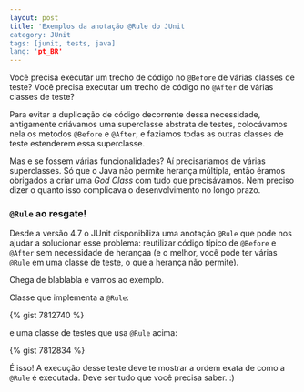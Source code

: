 ```yaml
---
layout: post
title: 'Exemplos da anotação @Rule do JUnit
category: JUnit
tags: [junit, tests, java]
lang: 'pt_BR'
---
```

Você precisa executar um trecho de código no `@Before` de várias classes de teste?
Você precisa executar um trecho de código no `@After` de várias classes de teste?

Para evitar a duplicação de código decorrente dessa necessidade, antigamente criávamos uma superclasse abstrata de testes,
colocávamos nela os metodos `@Before` e `@After`, e faziamos todas as outras classes de teste estenderem essa superclasse.

Mas e se fossem várias funcionalidades? Aí precisaríamos de várias superclasses. Só que o Java não permite herança múltipla, então
éramos obrigados a criar uma *God Class* com tudo que precisávamos. Nem preciso dizer o quanto isso complicava o desenvolvimento no longo prazo.

### `@Rule` ao resgate!

Desde a versão 4.7 o JUnit disponibiliza uma anotação `@Rule` que pode nos ajudar a solucionar esse problema:
reutilizar código típico de `@Before` e `@After` sem necessidade de herançaa (e o melhor, você pode ter várias `@Rule` em
uma classe de teste, o que a herança não permite).
<!--more-->

Chega de blablabla e vamos ao exemplo.

Classe que implementa a `@Rule`: 

{% gist 7812740 %}

e uma classe de testes que usa `@Rule` acima: 

{% gist 7812834 %}

É isso! A execução desse teste deve te mostrar a ordem exata de como a `@Rule` é executada. Deve ser tudo que você precisa saber. :)